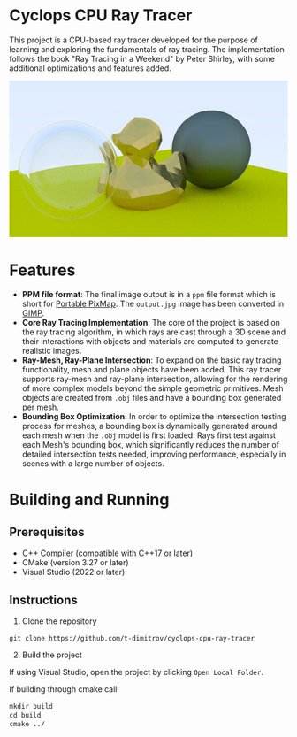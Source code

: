 # Cyclops CPU Ray Tracer
This project is a CPU-based ray tracer developed for the purpose of learning and exploring the fundamentals of ray tracing. The implementation follows the book "Ray Tracing in a Weekend" by Peter Shirley, with some additional optimizations and features added.

![Output](output.jpg)

# Features
- **PPM file format**: The final image output is in a `ppm` file format which is short for [Portable PixMap](https://en.wikipedia.org/wiki/Netpbm). The `output.jpg` image has been converted in [GIMP](https://www.gimp.org/).
- **Core Ray Tracing Implementation**: The core of the project is based on the ray tracing algorithm, in which rays are cast through a 3D scene and their interactions with objects and materials are computed to generate realistic images.
- **Ray-Mesh, Ray-Plane Intersection**: To expand on the basic ray tracing functionality, mesh and plane objects have been added. This ray tracer supports ray-mesh and ray-plane intersection, allowing for the rendering of more complex models beyond the simple geometric primitives. Mesh objects are created from `.obj` files and have a bounding box generated per mesh.
- **Bounding Box Optimization**: In order to optimize the intersection testing process for meshes, a bounding box is dynamically generated around each mesh when the `.obj` model is first loaded. Rays first test against each Mesh's bounding box, which significantly reduces the number of detailed intersection tests needed, improving performance, especially in scenes with a large number of objects.

# Building and Running
## Prerequisites
- C++ Compiler (compatible with C++17 or later)
- CMake (version 3.27 or later)
- Visual Studio (2022 or later)

## Instructions
1. Clone the repository 
```pwsh
git clone https://github.com/t-dimitrov/cyclops-cpu-ray-tracer
```
2. Build the project

If using Visual Studio, open the project by clicking `Open Local Folder`.

If building through cmake call
```pwsh
mkdir build
cd build
cmake ../
```
